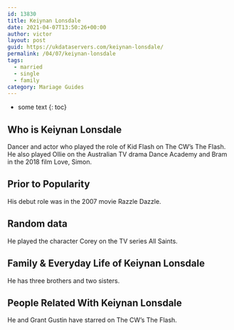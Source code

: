 ```yaml
---
id: 13830
title: Keiynan Lonsdale
date: 2021-04-07T13:50:26+00:00
author: victor
layout: post
guid: https://ukdataservers.com/keiynan-lonsdale/
permalink: /04/07/keiynan-lonsdale  
tags:
  - married
  - single
  - family
category: Mariage Guides
---
```


* some text
{: toc}


## Who is Keiynan Lonsdale



Dancer and actor who played the role of Kid Flash on The CW&#8217;s The Flash. He also played Ollie on the Australian TV drama Dance Academy and Bram in the 2018 film Love, Simon. 

                
                
                
## Prior to Popularity



His debut role was in the 2007 movie Razzle Dazzle. 

                
                
                
## Random data



He played the character Corey on the TV series All Saints. 

                
                
                
## Family & Everyday Life of Keiynan Lonsdale



He has three brothers and two sisters. 

                
                
                
## People Related With Keiynan Lonsdale



He and Grant Gustin have starred on The CW&#8217;s The Flash.

                
              
            
          
          
          